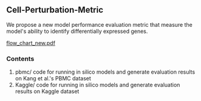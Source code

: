 ## Cell-Perturbation-Metric

We propose a new model performance evaluation metric that measure the model's ability to identify differentially expressed genes.

[flow_chart_new.pdf](https://github.com/user-attachments/files/18320973/flow_chart_new.pdf)

### Contents
1. pbmc/ code for running in silico models and generate evaluation results on Kang et al.'s PBMC dataset
2. Kaggle/ code for running in silico models and generate evaluation results on Kaggle dataset

